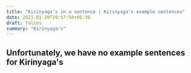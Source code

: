 ```yaml
---
title: "Kirinyaga's in a sentence | Kirinyaga's example sentences"
date: 2021-01-20T19:57:50+05:30
draft: falses
summary: "Kirinyaga's"
---
```

## Unfortunately, we have no example sentences for Kirinyaga's                 
